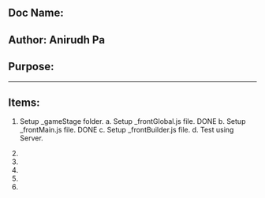 ## Doc Name:
## Author: Anirudh Pa
## Purpose:

---

## Items:

1. Setup \_gameStage folder.
  a. Setup \_frontGlobal.js file.   DONE
  b. Setup \_frontMain.js file.     DONE
  c. Setup \_frontBuilder.js file.
  d. Test using Server.

2.
3.
4.
5.
6.
